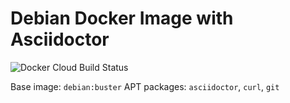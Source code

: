 # Debian Docker Image with Asciidoctor

![Docker Cloud Build Status](https://img.shields.io/docker/cloud/build/iquiw/debian-asciidoctor)

Base image: `debian:buster`
APT packages: `asciidoctor`, `curl`, `git`
